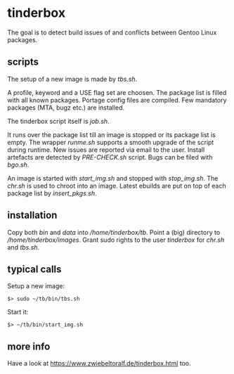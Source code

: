 # tinderbox
The goal is to detect build issues of and conflicts between Gentoo Linux packages.

## scripts
The setup of a new image is made by *tbs.sh*.

A profile, keyword and a USE flag set are choosen.
The package list is filled with all known packages.
Portage config files are compiled.
Few mandatory packages (MTA, bugz etc.) are installed.

The tinderbox script itself is *job.sh*.

It runs over the package list till an image is stopped or its package list is empty.
The wrapper *runme.sh* supports a smooth upgrade of the script during runtime.
New issues are reported via email to the user.
Install artefacts are detected by *PRE-CHECK.sh* script.
Bugs can be filed with *bgo.sh*.

An image is started with *start_img.sh* and stopped with *stop_img.sh*.
The *chr.sh* is used to chroot into an image.
Latest ebuilds are put on top of each package list by *insert_pkgs.sh*.

## installation
Copy both *bin* and *data* into */home/tinderbox/tb*.
Point a (big) directory to */home/tinderbox/images*.
Grant sudo rights to the user *tinderbox* for *chr.sh* and *tbs.sh*.

## typical calls
Setup a new image:

    $> sudo ~/tb/bin/tbs.sh 

Start it:

    $> ~/tb/bin/start_img.sh


## more info
Have a look at https://www.zwiebeltoralf.de/tinderbox.html too.

